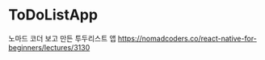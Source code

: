 # ToDoListApp

노마드 코더 보고 만든 투두리스트 앱
https://nomadcoders.co/react-native-for-beginners/lectures/3130
